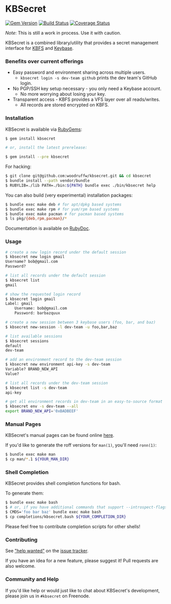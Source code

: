 KBSecret
========

[![Gem Version](https://badge.fury.io/rb/kbsecret.svg)](https://badge.fury.io/rb/kbsecret)
[![Build Status](https://travis-ci.org/woodruffw/kbsecret.svg?branch=master)](https://travis-ci.org/woodruffw/kbsecret)
[![Coverage Status](https://coveralls.io/repos/github/woodruffw/kbsecret/badge.svg?branch=coveralls)](https://coveralls.io/github/woodruffw/kbsecret?branch=coveralls)

*Note*: This is still a work in process. Use it with caution.

KBSecret is a combined library/utility that provides a secret management
interface for [KBFS](https://keybase.io/docs/kbfs) and
[Keybase](https://keybase.io/).

### Benefits over current offerings

* Easy password and environment sharing across multiple users.
  - `kbsecret login -s dev-team github` prints the dev team's GitHub login.
* No PGP/SSH key setup necessary - you only need a Keybase account.
  - No more worrying about losing your key.
* Transparent access - KBFS provides a VFS layer over all reads/writes.
  - All records are stored encrypted on KBFS.

### Installation

KBSecret is available via [RubyGems](https://rubygems.org/gems/kbsecret):

```bash
$ gem install kbsecret

# or, install the latest prerelease:

$ gem install --pre kbsecret
```

For hacking:

```bash
$ git clone git@github.com:woodruffw/kbsecret.git && cd kbsecret
$ bundle install --path vendor/bundle
$ RUBYLIB=./lib PATH=./bin:${PATH} bundle exec ./bin/kbsecret help
```

You can also build (very experimental) installation packages:

```bash
$ bundle exec make deb # for apt/dpkg based systems
$ bundle exec make rpm # for yum/rpm based systems
$ bundle exec make pacman # for pacman based systems
$ ls pkg/{deb,rpm,pacman}/*
```

Documentation is available on [RubyDoc](http://www.rubydoc.info/gems/kbsecret/).

### Usage

```bash
# create a new login record under the default session
$ kbsecret new login gmail
Username? bob@gmail.com
Password?

# list all records under the default session
$ kbsecret list
gmail

# show the requested login record
$ kbsecret login gmail
Label: gmail
	Username: bob@gmail.com
	Password: barbazquux

# create a new session between 3 keybase users (foo, bar, and baz)
$ kbsecret new-session -l dev-team -u foo,bar,baz

# list available sessions
$ kbsecret sessions
default
dev-team

# add an environment record to the dev-team session
$ kbsecret new environment api-key -s dev-team
Variable? BRAND_NEW_API
Value?

# list all records under the dev-team session
$ kbsecret list -s dev-team
api-key

# get all environment records in dev-team in an easy-to-source format
$ kbsecret env -s dev-team --all
export BRAND_NEW_API='0xBADBEEF'
```

### Manual Pages

KBSecret's manual pages can be found online
[here](https://yossarian.net/docs/kbsecret-man/kbsecret.1).

If you'd like to generate the roff versions for `man(1)`, you'll need `ronn(1)`:

```bash
$ bundle exec make man
$ cp man/*.1 ${YOUR_MAN_DIR}
```

### Shell Completion

KBSecret provides shell completion functions for bash.

To generate them:

```bash
$ bundle exec make bash
$ # or, if you have additional commands that support --introspect-flags:
$ CMDS='foo bar baz' bundle exec make bash
$ cp completions/kbsecret.bash ${YOUR_COMPLETION_DIR}
```

Please feel free to contribute completion scripts for other shells!

### Contributing

See ["help wanted"](https://github.com/woodruffw/kbsecret/issues?q=is%3Aissue+is%3Aopen+label%3A%22help+wanted%22)
on the [issue tracker](https://github.com/woodruffw/kbsecret/issues).

If you have an idea for a new feature, please suggest it! Pull requests are also welcome.

### Community and Help

If you'd like help or would just like to chat about KBSecret's development, please
join us in `#kbsecret` on Freenode.
